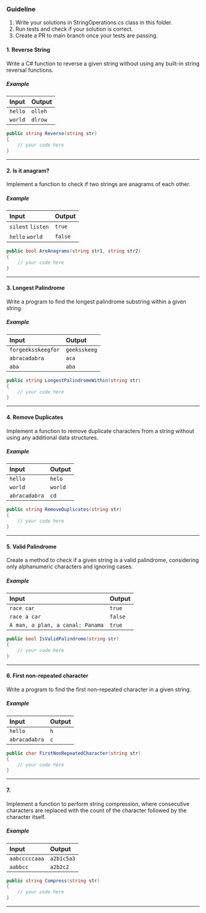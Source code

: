 ### Guideline
1. Write your solutions in StringOperations.cs class in this folder.
2. Run tests and check if your solution is correct.
3. Create a PR to main branch once your tests are passing.


#### 1. Reverse String
Write a C# function to reverse a given string without using any built-in string reversal functions.

##### Example
| Input | Output |
| :--- | :--- |
| `hello` | `olleh` |
| `world` | `dlrow` |

```csharp
public string Reverse(string str)
{
    // your code here
}
```
---

#### 2. Is it anagram?
Implement a function to check if two strings are anagrams of each other.

##### Example
| Input | Output |
| :--- | :--- |
| `silent` `listen` | `true` |
| `hello` `world` | `false` |

```csharp
public bool AreAnagrams(string str1, string str2)
{
    // your code here
}
```
---

#### 3. Longest Palindrome
Write a program to find the longest palindrome substring within a given string.

##### Example
| Input | Output |
| :--- | :--- |
| `forgeeksskeegfor` | `geeksskeeg` |
| `abracadabra` | `aca` |
| `aba` | `aba` |

```csharp
public string LongestPalindromeWithin(string str)
{
    // your code here
}
```
---

#### 4. Remove Duplicates
Implement a function to remove duplicate characters from a string without using any additional data structures.

##### Example
| Input | Output |
| :--- | :--- |
| `hello` | `helo` |
| `world` | `world` |
| `abracadabra` | `cd` |

```csharp
public string RemoveDuplicates(string str)
{
    // your code here
}
```
---

#### 5. Valid Palindrome
Create a method to check if a given string is a valid palindrome, considering only alphanumeric characters and ignoring cases.

##### Example
| Input | Output |
| :--- | :--- |
| `race car` | `true` |
| `race a car` | `false` |
| `A man, a plan, a canal: Panama` | `true` |

```csharp
public bool IsValidPalindrome(string str)
{
    // your code here
}
```
---

#### 6. First non-repeated character
Write a program to find the first non-repeated character in a given string.

##### Example
| Input | Output |
| :--- | :--- |
| `hello` | `h` |
| `abracadabra` | `c` |

```csharp
public char FirstNonRepeatedCharacter(string str)
{
    // your code here
}
```
---

#### 7. 
Implement a function to perform string compression, where consecutive characters are replaced with the count of the character followed by the character itself.

##### Example
| Input | Output |
| :--- | :--- |
| `aabcccccaaa` | `a2b1c5a3` |
| `aabbcc` | `a2b2c2` |

```csharp
public string Compress(string str)
{
    // your code here
}
```
---

